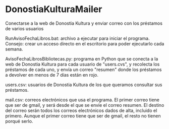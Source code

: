 # DonostiaKulturaMailer
Conectarse a la web de Donostia Kultura y enviar correo con los préstamos de varios usuarios

RunAvisoFechaLibros.bat: archivo a ejecutar para iniciar el programa. Consejo:  crear un acceso directo en el escritorio para poder ejecutarlo cada semana.

AvisoFechaLibrosBibliotecas.py: programa en Python que se conecta a la web de Donostia Kultura para cada usuario de "users.cvs", y recolecta los préstamos de cada uno, y envía un correo "resumen" donde los préstamos a devolver en menos de 7 días están en rojo.

users.csv: usuarios de Donostia Kultura de los que queramos consultar sus préstamos.

mail.csv: correos electrónicos que usa el programa. El primer correo tiene que ser de gmail, y será desde el que se envíe el correo resumen. El destino del correo serán todos los correos electrónicos dados de alta, incluido el primero. Aunque el primer correo tiene que ser de gmail, el resto no tienen porqué serlo.
